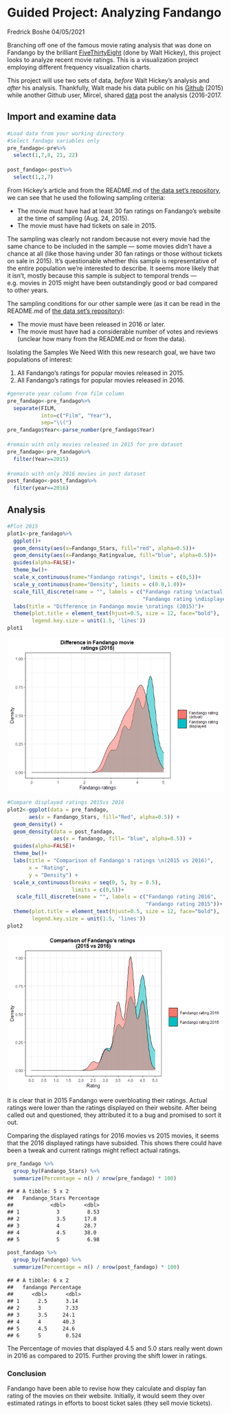 Guided Project: Analyzing Fandango
================
Fredrick Boshe
04/05/2021

Branching off one of the famous movie rating analysis that was done on
Fandango by the brilliant
[FiveThirtyEight](https://fivethirtyeight.com/features/fandango-movies-ratings/)
(done by Walt Hickey), this project looks to analyze recent movie
ratings. This is a visualization project employing different frequency
visualization charts.

This project will use two sets of data, *before* Walt Hickey’s analysis
and *after* his analysis. Thankfully, Walt made his data public on his
[Github](https://github.com/fivethirtyeight/data/tree/master/fandango)
(2015) while another Github user, Mircel, shared
[data](https://github.com/mircealex/Movie_ratings_2016_17) post the
analysis (2016-2017.

## Import and examine data

``` r
#Load data from your working directory
#Select fandago variables only
pre_fandago<-pre%>%
  select(1,7,8, 21, 22)

post_fandago<-post%>%
  select(1,2,7)
```

From Hickey’s article and from the README.md of [the data set’s
repository](https://github.com/fivethirtyeight/data/tree/master/fandango),
we can see that he used the following sampling criteria:

-   The movie must have had at least 30 fan ratings on Fandango’s
    website at the time of sampling (Aug. 24, 2015).
-   The movie must have had tickets on sale in 2015.

The sampling was clearly not random because not every movie had the same
chance to be included in the sample — some movies didn’t have a chance
at all (like those having under 30 fan ratings or those without tickets
on sale in 2015). It’s questionable whether this sample is
representative of the entire population we’re interested to describe. It
seems more likely that it isn’t, mostly because this sample is subject
to temporal trends — e.g. movies in 2015 might have been outstandingly
good or bad compared to other years.

The sampling conditions for our other sample were (as it can be read in
the README.md of [the data set’s
repository](https://github.com/mircealex/Movie_ratings_2016_17)):

-   The movie must have been released in 2016 or later.
-   The movie must have had a considerable number of votes and reviews
    (unclear how many from the README.md or from the data).

Isolating the Samples We Need With this new research goal, we have two
populations of interest:

1.  All Fandango’s ratings for popular movies released in 2015.
2.  All Fandango’s ratings for popular movies released in 2016.

``` r
#generate year column from film column
pre_fandago<-pre_fandago%>%
  separate(FILM,
           into=c("Film", "Year"),
           sep="\\(")
pre_fandago$Year<-parse_number(pre_fandago$Year)

#remain with only movies released in 2015 for pre dataset
pre_fandago<-pre_fandago%>%
  filter(Year==2015)

#remain with only 2016 movies in post dataset
post_fandago<-post_fandago%>%
  filter(year==2016)
```

## Analysis

``` r
#Plot 2015
plot1<-pre_fandago%>%
  ggplot()+
  geom_density(aes(x=Fandango_Stars, fill="red", alpha=0.5))+
  geom_density(aes(x=Fandango_Ratingvalue, fill="blue", alpha=0.5))+
  guides(alpha=FALSE)+
  theme_bw()+
  scale_x_continuous(name="Fandango ratings", limits = c(0,5))+
  scale_y_continuous(name="Density", limits = c(0.0,1.0))+
  scale_fill_discrete(name = "", labels = c("Fandango rating \n(actual)", 
                                            "Fandango rating \ndisplayed"))+
  labs(title = "Difference in Fandango movie \nratings (2015)")+
  theme(plot.title = element_text(hjust=0.5, size = 12, face="bold"),
        legend.key.size = unit(1.5, 'lines'))
plot1
```

<img src="Fandango-Movie-Ratings_files/figure-gfm/analysis-1.png" style="display: block; margin: auto;" />

``` r
#Compare displayed ratings 2015vs 2016
plot2<-ggplot(data = pre_fandago, 
       aes(x = Fandango_Stars, fill="Red", alpha=0.5)) +
  geom_density() +
  geom_density(data = post_fandago, 
               aes(x = fandango, fill= "blue", alpha=0.5)) +
  guides(alpha=FALSE)+
  theme_bw()+
  labs(title = "Comparison of Fandango's ratings \n(2015 vs 2016)",
       x = "Rating",
       y = "Density") +
  scale_x_continuous(breaks = seq(0, 5, by = 0.5), 
                     limits = c(0,5))+
   scale_fill_discrete(name = "", labels = c("Fandango rating 2016",
                                             "Fandango rating 2015"))+
  theme(plot.title = element_text(hjust=0.5, size = 12, face="bold"),
        legend.key.size = unit(1.5, 'lines'))
plot2
```

<img src="Fandango-Movie-Ratings_files/figure-gfm/analysis-2.png" style="display: block; margin: auto;" />

It is clear that in 2015 Fandango were overbloating their ratings.
Actual ratings were lower than the ratings displayed on their website.
After being called out and questioned, they attributed it to a bug and
promised to sort it out.

Comparing the displayed ratings for 2016 movies vs 2015 movies, it seems
that the 2016 displayed ratings have subsided. This shows there could
have been a tweak and current ratings might reflect actual ratings.

``` r
pre_fandago %>% 
  group_by(Fandango_Stars) %>% 
  summarize(Percentage = n() / nrow(pre_fandago) * 100)
```

    ## # A tibble: 5 x 2
    ##   Fandango_Stars Percentage
    ##            <dbl>      <dbl>
    ## 1            3         8.53
    ## 2            3.5      17.8 
    ## 3            4        28.7 
    ## 4            4.5      38.0 
    ## 5            5         6.98

``` r
post_fandago %>% 
  group_by(fandango) %>% 
  summarize(Percentage = n() / nrow(post_fandago) * 100)
```

    ## # A tibble: 6 x 2
    ##   fandango Percentage
    ##      <dbl>      <dbl>
    ## 1      2.5      3.14 
    ## 2      3        7.33 
    ## 3      3.5     24.1  
    ## 4      4       40.3  
    ## 5      4.5     24.6  
    ## 6      5        0.524

The Percentage of movies that displayed 4.5 and 5.0 stars really went
down in 2016 as compared to 2015. Further proving the shift lower in
ratings.

### Conclusion

Fandango have been able to revise how they calculate and display fan
rating of the movies on their website. Initially, it would seem they
over estimated ratings in efforts to boost ticket sales (they sell movie
tickets).
